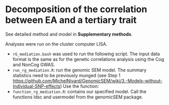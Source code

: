 # Decomposition of the correlation between EA and a tertiary trait 

See detailed method and model in **Supplementary methods**. 

Analyses were run on the cluster computer LISA. 
- `rG_mediation.bash` was used to run the following script. The input data format is the same as for the genetic correlations analysis using the Cog and NonCog GWAS. 
- `run_rg_mediation.R`: run the genomic SEM model. The summary statistics need to be previously munged (see Step 1 https://github.com/MichelNivard/GenomicSEM/wiki/3.-Models-without-Individual-SNP-effects)  Use the function:
- `function_rg_mediation.R`: contains our specified model. Call the functions ldsc and usermodel from the genomicSEM package. 
